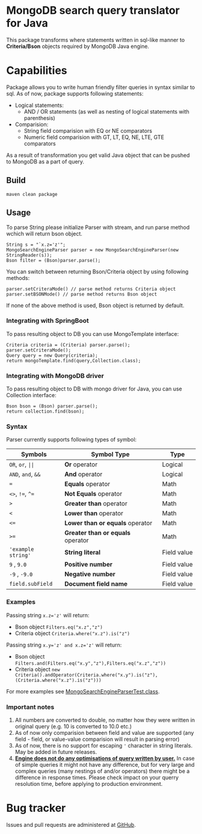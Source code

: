 # MongoDB search query translator for Java
This package transforms where statements written in sql-like manner to **Criteria/Bson** objects required by MongoDB Java engine.

# Capabilities
Package allows you to write human friendly filter queries in syntax similar to sql. As of now, package supports following statements:
* Logical statements:
  * AND / OR statements (as well as nesting of logical statements with parenthesis)
* Comparision:
  * String field comparision with EQ or NE comparators
  * Numeric field comparision with GT, LT, EQ, NE, LTE, GTE comparators

As a result of transformation you get valid Java object that can be pushed to MongoDB as a part of query.

## Build
`maven clean package`

## Usage
To parse String please initialize Parser with stream, and run parse method wchich will return bson object.

    String s = "`x.z='z'";
    MongoSearchEngineParser parser = new MongoSearchEngineParser(new StringReader(s));
    Bson filter = (Bson)parser.parse();

You can switch between returning Bson/Criteria object by using following methods:
    
    parser.setCriteraMode() // parse method returns Criteria object
    parser.setBSONMode() // parse method returns Bson object

If none of the above method is used, Bson object is returned by default.

### Integrating with SpringBoot
To pass resulting object to DB you can use MongoTemplate interface:

    Criteria criteria = (Criteria) parser.parse();
    parser.setCriteraMode();
    Query query = new Query(criteria);
    return mongoTemplate.find(query,Collection.class);

### Integrating with MongoDB driver
To pass resulting object to DB with mongo driver for Java, you can use Collection interface:

    Bson bson = (Bson) parser.parse();
    return collection.find(bson);

### Syntax
Parser currently supports following types of symbol:

| Symbols                     | Symbol Type                         | Type          |
|-----------------------------|-------------------------------------|---------------|
| `OR`, `or`, `\|\|`  | **Or** operator                     | Logical       |
| `AND`, `and`, `&&`          | **And** operator                    | Logical       |
| `=`                         | **Equals** operator                 | Math          |
| `<>`, `!=`, `^=`            | **Not Equals** operator             | Math          | 
| `>`                         | **Greater than** operator           | Math          | 
| `<`                         | **Lower than** operator             | Math          | 
| `<=`                        | **Lower than or equals** operator   | Math          | 
| `>=`                        | **Greater than or equals** operator | Math          |
| `'example string'`          | **String literal**                  | Field value   |
| `9` , `9.0`                 | **Positive number**                 | Field value   |
| `-9` , `-9.0`               | **Negative number**                 | Field value   |
| `field.subField`            | **Document field name**             | Field value   |

### Examples

Passing string `x.z='z'` will return:
* Bson object `Filters.eq("x.z","z")`
* Criteria object `Criteria.where("x.z").is("z")`

Passing string `x.y='z' and x.z='z'` will return:
* Bson object `Filters.and(Filters.eq("x.y","z"),Filters.eq("x.z","z"))`
* Criteria object `new Criteria().andOperator(Criteria.where("x.y").is("z"),(Criteria.where("x.z").is("z")))`

For more examples see [MongoSearchEngineParserTest.class](https://github.com/pwszpl/mongodb-search-query-translator/blob/main/src/test/java/mongo/parser/MongoSearchEngineParserTest.java).

### Important notes
1. All numbers are converted to double, no matter how they were written in original query (e.g. 10 is converted to 10.0 etc.)
2. As of now only comparision between field and value are supported (any field - field, or value-value comparision will result in parsing error)
3. As of now, there is no support for escaping `'` character in string literals. May be added in future releases.
4. **<ins>Engine does not do any optimisations of query written by user.</ins>** In case of simple queries it might not have any difference, but for very large and complex queries (many nestings of and/or operators) there might be a difference in response times. 
Please check impact on your querry resolution time, before applying to production environment.

# Bug tracker
Issues and pull requests are administered at [GitHub](https://github.com/pwszpl/mongodb-search-query-translator).
